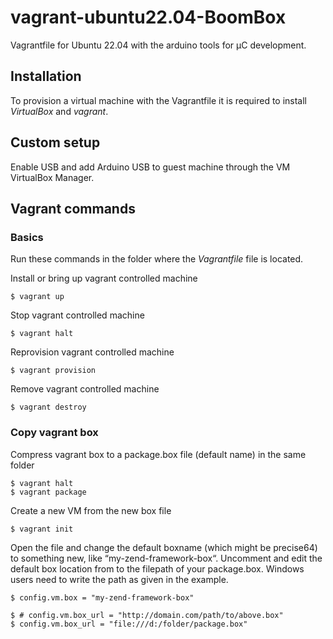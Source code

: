 # vagrant-ubuntu22.04-BoomBox

Vagrantfile for Ubuntu 22.04 with the arduino tools for µC development.

## Installation

To provision a virtual machine with the Vagrantfile it is required to install *VirtualBox* and *vagrant*.

## Custom setup

Enable USB and add Arduino USB to guest machine through the VM VirtualBox Manager. 


## Vagrant commands

### Basics

Run these commands in the folder where the *Vagrantfile* file is located.

Install or bring up vagrant controlled machine

```
$ vagrant up
```

Stop vagrant controlled machine

```
$ vagrant halt
```

Reprovision vagrant controlled machine

```
$ vagrant provision
```

Remove vagrant controlled machine

```
$ vagrant destroy
```

### Copy vagrant box

Compress vagrant box to a package.box file (default name) in the same folder

```
$ vagrant halt
$ vagrant package
```

Create a new VM from the new box file

```
$ vagrant init
```

Open the file and change the default boxname (which might be precise64) to something new, like “my-zend-framework-box“.
Uncomment and edit the default box location from
to the filepath of your package.box. 
Windows users need to write the path as given in the example.

```
$ config.vm.box = "my-zend-framework-box"

$ # config.vm.box_url = "http://domain.com/path/to/above.box"
$ config.vm.box_url = "file:///d:/folder/package.box"
```


